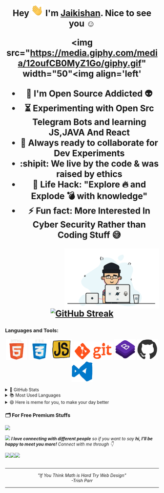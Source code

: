 <h1 align="center">Hey <img src="https://raw.githubusercontent.com/Script-Kiddie-JKB/Script-Kiddie-JKB/main/Assets/hi.gif" width="40px"/> I'm <a href="https://Script-Kiddie-JKB.me/" target="_blank">Jaikishan</a>. Nice to see you ☺ 
 
<img src="https://media.giphy.com/media/12oufCB0MyZ1Go/giphy.gif" width="50"<img align='left'

- :telescope: I'm Open Source Addicted :alien:
- :hourglass_flowing_sand: Experimenting with Open Src Telegram Bots and learning JS,JAVA And React
- :microscope: Always ready to collaborate for Dev Experiments
- :shipit: We live by the code & was raised by ethics
- :dart: Life Hack: "Explore :fire: and Explode :bomb: with knowledge" 
- :zap: Fun fact: More Interested In Cyber Security Rather than Coding Stuff 😅

<p>
 <img align="right" src="https://raw.githubusercontent.com/Script-Kiddie-JKB/Script-Kiddie-JKB/main/Assets/programmer.gif" width="310px alt="programmergif">
</p>

[![GitHub Streak](https://github-readme-streak-stats.herokuapp.com/?user=Script-Kiddie-JKB&theme=dark)](https://github.com/DenverCoder1/github-readme-streak-stats)

 ### Languages and Tools:
 
<p align="center">
  <img src="https://raw.githubusercontent.com/Script-Kiddie-JKB/Script-Kiddie-JKB/main/Assets/html.gif" width="70">
  <img src="https://raw.githubusercontent.com/Script-Kiddie-JKB/Script-Kiddie-JKB/main/Assets/css.gif" width="70">
  <img src="https://raw.githubusercontent.com/Script-Kiddie-JKB/Script-Kiddie-JKB/main/Assets/js.webp" width="70">
 <img src="https://raw.githubusercontent.com/Script-Kiddie-JKB/Script-Kiddie-JKB/main/Assets/git.gif" width="130">
  <img src="https://raw.githubusercontent.com/Script-Kiddie-JKB/Script-Kiddie-JKB/main/Assets/bootstrap.gif" width="70">
  <img src="https://raw.githubusercontent.com/Script-Kiddie-JKB/Script-Kiddie-JKB/main/Assets/github.webp" width="70">
  <img src="https://raw.githubusercontent.com/Script-Kiddie-JKB/Script-Kiddie-JKB/main/Assets/vscode.webp" width="70">
</p>

<details>
  <summary>🌟 GitHub Stats</summary>
  <img align="left" alt="codeSTACKr's GitHub Stats" src="https://github-readme-stats.vercel.app/api?username=Script-Kiddie-JKB&show_icons=true&theme=merko" />
</details>

<details>
  <summary>📚 Most Used Languages</summary>
  <img align="left" alt="codeSTACKr's GitHub Stats" src="https://github-readme-stats.vercel.app/api/top-langs/?username=Script-Kiddie-JKB&layout=compact" />
</details>

<details>
  <summary>😄 Here is meme for you, to make your day better</summary>
   <a href="https://github.com/Script-Kiddie-JKB"><img src="https://telegra.ph/file/4de589d532043afba0823.jpg" title="Meme" alt="Please refresh the page if the meme doesn't show up." height="350"></a>
</details>

 
### 🗂 For Free Premium Stuffs
 <a href="https://t.me/premiumcoursesdrive"><img src="https://telegra.ph/file/d861da576efbb499da7f7.gif" width="370"></a>

<img src="https://media.giphy.com/media/LnQjpWaON8nhr21vNW/giphy.gif" width="60"> <em><b>I love connecting with different people</b> so if you want to say <b>hi, I'll be happy to meet you more! </b>Connect with me through 👇 </em>
 
<a href="#"><img src="https://cdn2.iconfinder.com/data/icons/social-media-2285/512/1_Linkedin_unofficial_colored_svg-128.png" width="40"></a><a href="https://t.me/IamMirror"><img src="https://telegra.ph/file/713d7edc822779857018b.png" width="45"></a><a href="mailto:Jaikishanbagul9@gmail.com"><img src="https://image.flaticon.com/icons/svg/281/281769.svg" width="40"></a>
<br>
<br>

--- 

<p align="center">
   <i>
     "If You Think Math is Hard Try Web Design" <br>
                                         -Trish Parr
  </i>
</p>       

---
